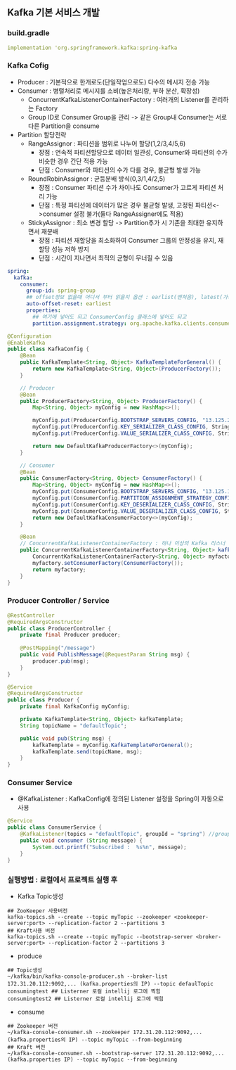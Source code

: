 ## Kafka 기본 서비스 개발

### build.gradle
```yaml
implementation 'org.springframework.kafka:spring-kafka
```

### Kafka Cofig
- Producer : 기본적으로 한개로도(단일작업으로도) 다수의 메시지 전송 가능
- Consumer : 병렬처리로 메시지를 소비(높은처리량, 부하 분산, 확장성)
  - ConcurrentKafkaListenerContainerFactory : 여러개의 Listener를 관리하는 Factory
  - Group ID로 Consumer Group을 관리 -> 같은 Group내 Consumer는 서로 다른 Partition을 consume
- Partition 할당전략
  - RangeAssignor : 파티션을 범위로 나누어 할당(1,2/3,4/5,6) 
    - 장점 : 연속적 파티션할당으로 데이터 일관성, Consumer와 파티션의 수가 비슷한 경우 간단 적용 가능 
    - 단점 : Consumer와 파티션의 수가 다를 경우, 불균형 발생 가능
  - RoundRobinAssignor : 균등분배 방식(0,3/1,4/2,5)
    - 장점 : Consumer 파티션 수가 차이나도 Consumer가 고르게 파티션 처리 가능
    - 단점 : 특정 파티션에 데이터가 많은 경우 불균형 발생, 고정된 파티션<->consumer 설정 불가(둘다 RangeAssigner에도 적용)
  - StickyAssignor : 최소 변경 할당 -> Partition추가 시 기존을 최대한 유지하면서 재분배 
    - 장점 : 파티션 재할당을 최소화하여 Consumer 그룹의 안정성을 유지, 재할당 성능 저하 방지
    - 단점 : 시간이 지나면서 최적의 균형이 무너질 수 있음

```yaml
spring:
  kafka:
    consumer:
      group-id: spring-group
      ## offset정보 없을때 어디서 부터 읽을지 옵션 : earlist(맨처음), latest(가장최근), none(에러발생)
      auto-offset-reset: earliest 
      properties:
        ## 여기에 넣어도 되고 ConsumerConfig 클래스에 넣어도 되고
        partition.assignment.strategy: org.apache.kafka.clients.consumer.RoundRobinAssignor
```

```java
@Configuration
@EnableKafka
public class KafkaConfig {
    @Bean
    public KafkaTemplate<String, Object> KafkaTemplateForGeneral() {
        return new KafkaTemplate<String, Object>(ProducerFactory());
    }

    // Producer
    @Bean
    public ProducerFactory<String, Object> ProducerFactory() {
        Map<String, Object> myConfig = new HashMap<>();

        myConfig.put(ProducerConfig.BOOTSTRAP_SERVERS_CONFIG, "13.125.205.11:9092, 3.36.63.75:9092, 54.180.1.108:9092");
        myConfig.put(ProducerConfig.KEY_SERIALIZER_CLASS_CONFIG, StringSerializer.class);
        myConfig.put(ProducerConfig.VALUE_SERIALIZER_CLASS_CONFIG, StringSerializer.class);

        return new DefaultKafkaProducerFactory<>(myConfig);
    }

    // Consumer
    @Bean
    public ConsumerFactory<String, Object> ConsumerFactory() {
        Map<String, Object> myConfig = new HashMap<>();
        myConfig.put(ConsumerConfig.BOOTSTRAP_SERVERS_CONFIG, "13.125.129.151:9092, 3.39.236.110:9092, 13.125.110.158:9092");
        myConfig.put(ConsumerConfig.PARTITION_ASSIGNMENT_STRATEGY_CONFIG, RoundRobinAssignor.class.getName());
        myConfig.put(ConsumerConfig.KEY_DESERIALIZER_CLASS_CONFIG, StringDeserializer.class);
        myConfig.put(ConsumerConfig.VALUE_DESERIALIZER_CLASS_CONFIG, StringDeserializer.class);
        return new DefaultKafkaConsumerFactory<>(myConfig);
    }

    @Bean
    // ConcurrentKafkaListenerContainerFactory : 하나 이상의 Kafka 리스너 컨테이너를 생성하고 관리하는 역할
    public ConcurrentKafkaListenerContainerFactory<String, Object> kafkaListenerContainerFactory() {
        ConcurrentKafkaListenerContainerFactory<String, Object> myfactory = new ConcurrentKafkaListenerContainerFactory<>();
        myfactory.setConsumerFactory(ConsumerFactory());
        return myfactory;
    }
}
```

### Producer Controller / Service
```java
@RestController
@RequiredArgsConstructor
public class ProducerController {
    private final Producer producer;
    
    @PostMapping("/message")
    public void PublishMessage(@RequestParam String msg) {
        producer.pub(msg);
    }
}
```
```java
@Service
@RequiredArgsConstructor
public class Producer {
    private final KafkaConfig myConfig;

    private KafkaTemplate<String, Object> kafkaTemplate;
    String topicName = "defaultTopic";

    public void pub(String msg) {
        kafkaTemplate = myConfig.KafkaTemplateForGeneral();
        kafkaTemplate.send(topicName, msg);
    }
}
```

### Consumer Service
- @KafkaListener : KafkaConfig에 정의된 Listener 설정을 Spring이 자동으로 사용
```java
@Service
public class ConsumerService {
    @KafkaListener(topics = "defaultTopic", groupId = "spring") //groupdId : Consumer GroupId
    public void consumer (String message) {
        System.out.printf("Subscribed :  %s%n", message);
    }
}
``` 

### 실행방법 : 로컬에서 프로젝트 실행 후
- Kafka Topic생성
```shell
## ZooKeeper 사용버전
kafka-topics.sh --create --topic myTopic --zookeeper <zookeeper-server:port> --replication-factor 2 --partitions 3
## Kraft사용 버전
kafka-topics.sh --create --topic myTopic --bootstrap-server <broker-server:port> --replication-factor 2 --partitions 3
```

- produce
```shell
## Topic생성
~/kafka/bin/kafka-console-producer.sh --broker-list 172.31.20.112:9092,... (kafka.properties의 IP) --topic defaulTopic
consumingtest ## Listerner 로컬 intellij 로그에 찍힘
consumingtest2 ## Listerner 로컬 intellij 로그에 찍힘
```

- consume
```shell
## Zookeeper 버전
~/kafka-console-consumer.sh --zookeeper 172.31.20.112:9092,... (kafka.properties의 IP) --topic myTopic --from-beginning
## Kraft 버전
~/kafka-console-consumer.sh --bootstrap-server 172.31.20.112:9092,... (kafka.properties IP) --topic myTopic --from-beginning
```